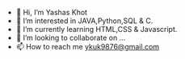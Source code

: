 - 👋 Hi, I’m Yashas Khot
- 👀 I’m interested in JAVA,Python,SQL & C.
- 🌱 I’m currently learning HTML,CSS & Javascript.
- 💞️ I’m looking to collaborate on ...
- 📫 How to reach me ykuk9876@gmail.com

<!---
yashaskhot/yashaskhot is a ✨ special ✨ repository because its `README.md` (this file) appears on your GitHub profile.
You can click the Preview link to take a look at your changes.
--->
